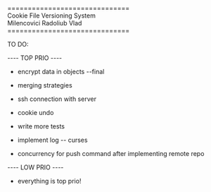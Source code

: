 ==============================</br>
Cookie File Versioning System</br>
  Milencovici Radoliub Vlad</br>
==============================</br>

TO DO:

---- TOP PRIO ----
 
- encrypt data in objects --final

- merging strategies

- ssh connection with server

- cookie undo

- write more tests

- implement log -- curses

- concurrency for push command after implementing remote repo

---- LOW PRIO ----

- everything is top prio!